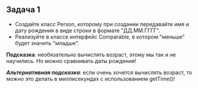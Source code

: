 <h2>Задача 1</h2>

* Создайте класс Person, которому при создании передавайте имя и дату рождения
  в виде строки в формате "ДД.ММ.ГГГГ".
* Реализуйте в классе интерфейс Comparable<Person>, в котором "меньше" будет значить "младше".

**Подсказка**: необязательно вычислять возраст, этому мы так и не научились.
Но можно сравнивать даты рождения!

***Альтернативная подсказка***: если очень хочется вычислять возраст, то можно это делать в
миллисекундах с использованием getTime()!
